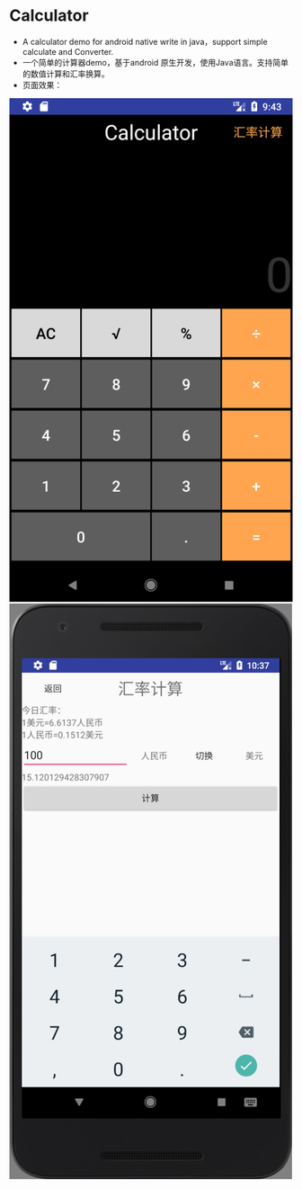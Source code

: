 # Calculator
* A calculator demo for android native write in java，support simple calculate and Converter.
* 一个简单的计算器demo，基于android 原生开发，使用Java语言。支持简单的数值计算和汇率换算。
* 页面效果：

![](https://github.com/Txiaozhe/Calculator/blob/master/calculator.png)
![](https://github.com/Txiaozhe/Calculator/blob/master/converter.jpg)
